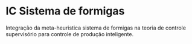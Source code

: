 # IC Sistema de formigas
 Integração da meta-heuristica sistema de formigas na teoria de controle supervisório para controle de produção inteligente.
